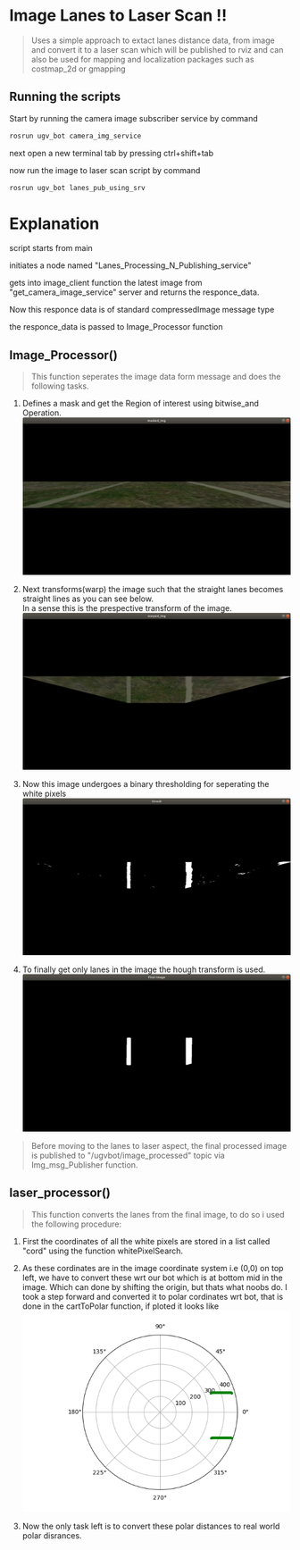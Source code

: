 # Image Lanes to Laser Scan !!

>Uses a simple approach to extact lanes distance data,
>from image and convert it to a laser scan
>which will be published to rviz and can also be used for 
>mapping and localization packages such as costmap_2d or gmapping


## Running the scripts

Start by running the camera image subscriber service by command
```sh
rosrun ugv_bot camera_img_service
``` 

next open a new terminal tab by pressing ctrl+shift+tab

now run the image to laser scan script by command
```sh
rosrun ugv_bot lanes_pub_using_srv
```

# Explanation
script starts from main

initiates a node named "Lanes_Processing_N_Publishing_service"

gets into image_client function the latest image from "get_camera_image_service" server and returns the responce_data.

Now this responce data is of standard compressedImage message type

the responce_data is passed to Image_Processor function

## Image_Processor()

>This function seperates the image data form message and does the following tasks.

1. Defines a mask and get the Region of interest using bitwise_and Operation.
  ![](Images/maskedImage.png)
  
2. Next transforms(warp) the image such that the straight lanes becomes straight lines as you can see below.  \
   In a sense this is the prespective transform of the image.
  ![](Images/wrapedImage.png)
  
3. Now this image undergoes a binary thresholding for seperating the white pixels
  ![](Images/thresholdedImage.png)
  
4. To finally get only lanes in the image the hough transform is used.
  ![](Images/HoughLinesImage.png)

> Before moving to the lanes to laser aspect, the final processed image is published to "/ugvbot/image_processed" topic via Img_msg_Publisher function.

## laser_processor()

>This function converts the lanes from the final image, to do so i used the following procedure:

1. First the coordinates of all the white pixels are stored in a list called "cord" using the function whitePixelSearch.

2. As these cordinates are in the image coordinate system i.e (0,0) on top left, we have to convert these wrt our bot which is at bottom mid in the image.
   Which can done by shifting the origin, but thats what noobs do. 
   I took a step forward and converted it to polar cordinates wrt bot, that is done in the cartToPolar function,
   if ploted it looks like
  ![](Images/polar.png)

3. Now the only task left is to convert these polar distances to real world polar disrances.

